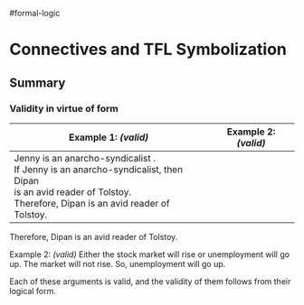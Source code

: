 #formal-logic 
# Connectives and TFL Symbolization
## Summary

### Validity in virtue of form


| Example 1: *(valid)* | Example 2:  *(valid)* | 
| -------------------- | --------------------- |
Jenny is an anarcho-syndicalist .<br> If Jenny is an anarcho-syndicalist, then Dipan <br> is an avid reader of Tolstoy. <br>  Therefore, Dipan is an avid reader of Tolstoy. |                         

Therefore, Dipan is an avid reader of Tolstoy.

Example 2:  *(valid)*
Either the stock market will rise or unemployment
will go up. The market will not rise. So,
unemployment will go up.

Each of these arguments is valid, and the validity of them follows from their logical form. 